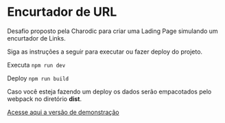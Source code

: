 # Encurtador de URL

Desafio proposto pela Charodic para criar uma Lading Page simulando um encurtador de Links.

Siga as instruções a seguir para executar ou fazer deploy do projeto.

Executa
``
npm run dev
``

Deploy
``
npm run build
``

Caso você esteja fazendo um deploy os dados serão empacotados pelo webpack no diretório **dist**.

[Acesse aqui a versão de demonstração](https://jeffersongibin.github.io/desafio-encurtador-url/)
